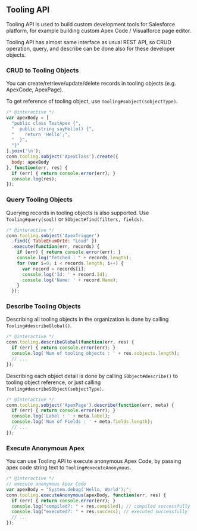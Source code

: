 ---
---

## Tooling API

Tooling API is used to build custom development tools for Salesforce platform,
for example building custom Apex Code / Visualforce page editor.

Tooling API has almost same interface as usual REST API,
so CRUD operation, query, and describe can be done also for these developer objects.

### CRUD to Tooling Objects

You can create/retrieve/update/delete records in tooling objects (e.g. ApexCode, ApexPage).

To get reference of tooling object, use `Tooling#sobject(sobjectType)`.

```javascript
/* @interactive */
var apexBody = [
  "public class TestApex {",
  "  public string sayHello() {",
  "    return 'Hello';",
  "  }",
  "}"
].join('\n');
conn.tooling.sobject('ApexClass').create({
  body: apexBody
}, function(err, res) {
  if (err) { return console.error(err); }
  console.log(res);
});
```

### Query Tooling Objects

Querying records in tooling objects is also supported.
Use `Tooling#query(soql)` or `SObject#find(filters, fields)`.

```javascript
/* @interactive */
conn.tooling.sobject('ApexTrigger')
  .find({ TableEnumOrId: "Lead" })
  .execute(function(err, records) {
    if (err) { return console.error(err); }
    console.log("fetched : " + records.length);
    for (var i=0; i < records.length; i++) {
      var record = records[i];
      console.log('Id: ' + record.Id);
      console.log('Name: ' + record.Name);
    }
  });
```

### Describe Tooling Objects

Describing all tooling objects in the organization is done by calling `Tooling#describeGlobal()`.

```javascript
/* @interactive */
conn.tooling.describeGlobal(function(err, res) {
  if (err) { return console.error(err); }
  console.log('Num of tooling objects : ' + res.sobjects.length);
  // ...
});
```

Describing each object detail is done by calling `SObject#describe()` to tooling object reference,
or just calling `Tooling#describeSObject(sobjectType)`.


```javascript
/* @interactive */
conn.tooling.sobject('ApexPage').describe(function(err, meta) {
  if (err) { return console.error(err); }
  console.log('Label : ' + meta.label);
  console.log('Num of Fields : ' + meta.fields.length);
  // ...
});
```

### Execute Anonymous Apex

You can use Tooling API to execute anonymous Apex Code, by passing apex code string text to `Tooling#executeAnonymous`.

```javascript
/* @interactive */
// execute anonymous Apex Code
var apexBody = "System.debug('Hello, World');";
conn.tooling.executeAnonymous(apexBody, function(err, res) {
  if (err) { return console.error(err); }
  console.log("compiled?: " + res.compiled); // compiled successfully
  console.log("executed?: " + res.success); // executed successfully
  // ...
});
```



